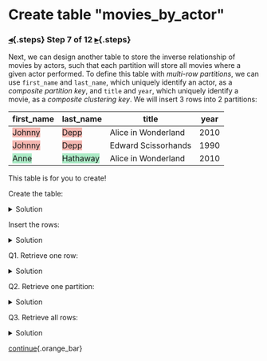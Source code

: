 <div class="top">

# Create table "movies_by_actor"
### [◂](command:katapod.loadPage?step6){.steps} Step 7 of 12 [▸](command:katapod.loadPage?step8){.steps}
</div>

Next, we can design another table to store the inverse relationship of movies by actors, 
such that each partition will store all movies where a given actor performed. To define 
this table with *multi-row partitions*, we can use `first_name` and `last_name`, which uniquely identify an actor,
as a *composite partition key*, and `title` and `year`, which uniquely identify a movie, as a *composite clustering key*.
We will insert 3 rows into 2 partitions:

| first_name | last_name | title               | year |
|------------|-----------|---------------------|------|
|     <span style="background-color:#F5B7B1">Johnny</span> |  <span style="background-color:#F5B7B1">    Depp</span> | Alice in Wonderland | 2010 |
|     <span style="background-color:#F5B7B1">Johnny</span> |  <span style="background-color:#F5B7B1">    Depp</span> | Edward Scissorhands | 1990 |
|     <span style="background-color:#ABEBC6">  Anne</span> |  <span style="background-color:#ABEBC6">Hathaway</span> | Alice in Wonderland | 2010 |

This table is for you to create!

Create the table:
<details>
  <summary>Solution</summary>

```
CREATE TABLE movies_by_actor (
  first_name TEXT,
  last_name TEXT,
  title TEXT,
  year INT,  
  PRIMARY KEY ((first_name, last_name), title, year)
);
```

</details>

Insert the rows:
<details>
  <summary>Solution</summary>

```
INSERT INTO movies_by_actor (first_name, last_name, title, year)  
VALUES ('Johnny', 'Depp', 'Alice in Wonderland', 2010);
INSERT INTO movies_by_actor (first_name, last_name, title, year)   
VALUES ('Johnny', 'Depp', 'Edward Scissorhands', 1990);
INSERT INTO movies_by_actor (first_name, last_name, title, year)
VALUES ('Anne', 'Hathaway', 'Alice in Wonderland', 2010);
```

</details>

Q1. Retrieve one row:
<details>
  <summary>Solution</summary>

```
SELECT * FROM movies_by_actor
WHERE first_name = 'Johnny'
  AND last_name = 'Depp'
  AND title = 'Alice in Wonderland'
  AND year = 2010;
```

</details>

Q2. Retrieve one partition:
<details>
  <summary>Solution</summary>

```
SELECT * FROM movies_by_actor
WHERE first_name = 'Johnny'
  AND last_name = 'Depp';
```

</details>

Q3. Retrieve all rows:
<details>
  <summary>Solution</summary>

```
SELECT * FROM movies_by_actor;
```

</details>

[continue](command:katapod.loadPage?step8){.orange_bar}
